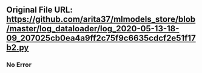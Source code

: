 ## Original File URL: https://github.com/arita37/mlmodels_store/blob/master/log_dataloader/log_2020-05-13-18-09_207025cb0ea4a9ff2c75f9c6635cdcf2e51f17b2.py<br />

### No Error